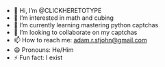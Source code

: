 - 👋 Hi, I’m @CLICKHERETOTYPE
- 👀 I’m interested in math and cubing
- 🌱 I’m currently learning mastering python captchas
- 💞️ I’m looking to collaborate on my captchas
- 📫 How to reach me: adam.r.stjohn@gmail.com
- 😄 Pronouns: He/Him
- ⚡ Fun fact: I exist

<!---
CLICKHERETOTYPE/CLICKHERETOTYPE is a ✨ special ✨ repository because its `README.md` (this file) appears on your GitHub profile.
You can click the Preview link to take a look at your changes.
--->
